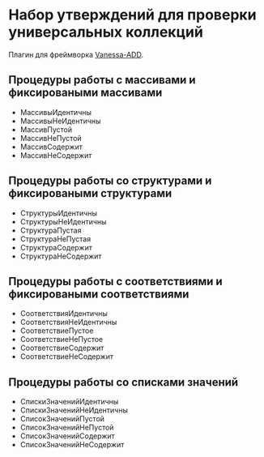 # Набор утверждений для проверки универсальных коллекций

Плагин для фреймворка [Vanessa-ADD](https://github.com/vanessa-opensource/add).

## Процедуры работы с массивами и фиксироваными массивами 
* МассивыИдентичны
* МассивыНеИдентичны
* МассивПустой
* МассивНеПустой
* МассивСодержит
* МассивНеСодержит

## Процедуры работы со структурами и фиксироваными структурами
* СтруктурыИдентичны
* СтруктурыНеИдентичны
* СтруктураПустая
* СтруктураНеПустая
* СтруктураСодержит
* СтруктураНеСодержит

## Процедуры работы с соответствиями и фиксироваными соответствиями
* СоответствияИдентичны
* СоответствияНеИдентичны
* СоответствиеПустое
* СоответствиеНеПустое
* СоответствиеСодержит
* СоответствиеНеСодержит

## Процедуры работы со списками значений
* СпискиЗначенийИдентичны
* СпискиЗначенийНеИдентичны
* СписокЗначенийПустой
* СписокЗначенийНеПустой
* СписокЗначенийСодержит
* СписокЗначенийНеСодержит
